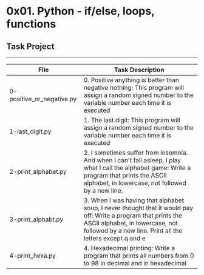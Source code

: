 # 0x01. Python - if/else, loops, functions

## Task Project
---
File|Task Description
---|---
0-positive_or_negative.py | 0. Positive anything is better than negative nothing: This program will assign a random signed number to the variable number each time it is executed
1-last_digit.py | 1. The last digit: This program will assign a random signed number to the variable number each time it is executed
2-print_alphabet.py | 2. I sometimes suffer from insomnia. And when I can't fall asleep, I play what I call the alphabet game: Write a program that prints the ASCII alphabet, in lowercase, not followed by a new line.
3-print_alphabt.py | 3. When I was having that alphabet soup, I never thought that it would pay off: Write a program that prints the ASCII alphabet, in lowercase, not followed by a new line. Print all the letters except q and e
4-print_hexa.py | 4. Hexadecimal printing: Write a program that prints all numbers from 0 to 98 in decimal and in hexadecimal